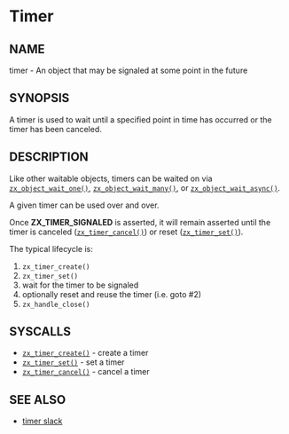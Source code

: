 # Timer

## NAME

timer - An object that may be signaled at some point in the future

## SYNOPSIS

A timer is used to wait until a specified point in time has occurred
or the timer has been canceled.

## DESCRIPTION

Like other waitable objects, timers can be waited on via
[`zx_object_wait_one()`], [`zx_object_wait_many()`], or
[`zx_object_wait_async()`].

A given timer can be used over and over.

Once **ZX_TIMER_SIGNALED** is asserted, it will remain asserted until
the timer is canceled ([`zx_timer_cancel()`]) or reset ([`zx_timer_set()`]).

The typical lifecycle is:

1. `zx_timer_create()`
2. `zx_timer_set()`
3. wait for the timer to be signaled
4. optionally reset and reuse the timer (i.e. goto #2)
5. `zx_handle_close()`

## SYSCALLS

 - [`zx_timer_create()`] - create a timer
 - [`zx_timer_set()`] - set a timer
 - [`zx_timer_cancel()`] - cancel a timer

## SEE ALSO

+ [timer slack](concepts/kernel/timer_slack.md)

[`zx_object_wait_one()`]: reference/syscalls/object_wait_one.md
[`zx_object_wait_many()`]: reference/syscalls/object_wait_many.md
[`zx_object_wait_async()`]: reference/syscalls/object_wait_async.md
[`zx_timer_create()`]: reference/syscalls/timer_create.md
[`zx_timer_set()`]: reference/syscalls/timer_set.md
[`zx_timer_cancel()`]: reference/syscalls/timer_cancel.md
